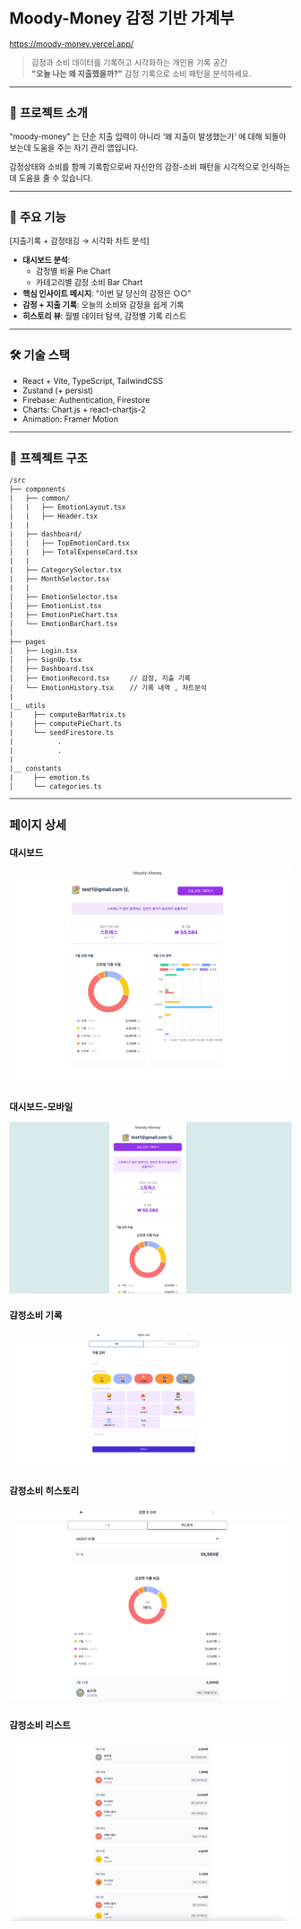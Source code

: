 # Moody-Money 감정 기반 가계부

https://moody-money.vercel.app/

> 감정과 소비 데이터를 기록하고 시각화하는 개인용 기록 공간  
> **"오늘 나는 왜 지출했을까?"** 감정 기록으로 소비 패턴을 분석하세요.

---

## 📌 프로젝트 소개

“moody-money" 는 단순 지출 입력이 아니라 ‘왜 지출이 발생했는가’ 에 대해 되돌아보는데 도움을 주는 자기 관리 앱입니다.

감정상태와 소비를 함께 기록함으로써 자신만의 감정-소비 패턴을 시각적으로 인식하는데 도움을 줄 수 있습니다.

---

## 📌 주요 기능

[지출기록 + 감정태깅 → 시각화 차트 분석]

- **대시보드 분석**:
  - 감정별 비율 Pie Chart
  - 카테고리별 감정 소비 Bar Chart
- **핵심 인사이트 메시지**: "이번 달 당신의 감정은 ○○"
- **감정 + 지출 기록**: 오늘의 소비와 감정을 쉽게 기록
- **히스토리 뷰**: 월별 데이터 탐색, 감정별 기록 리스트

---

## 🛠 기술 스택

- React + Vite, TypeScript, TailwindCSS
- Zustand (+ persist)
- Firebase: Authentication, Firestore
- Charts: Chart.js + react-chartjs-2
- Animation: Framer Motion

---

## 📌 프젝젝트 구조

```
/src
├── components
|   ├── common/
│   |   ├── EmotionLayout.tsx
│   |   ├── Header.tsx
|   |
|   ├── dashboard/
│   |   ├── TopEmotionCard.tsx
│   |   ├── TotalExpenseCard.tsx
|   |
|   ├── CategorySelector.tsx
|   ├── MonthSelector.tsx
|   |
│   ├── EmotionSelector.tsx
│   ├── EmotionList.tsx
|   ├── EmotionPieChart.tsx
│   └── EmotionBarChart.tsx
│
├── pages
│   ├── Login.tsx
│   ├── SignUp.tsx
│   ├── Dashboard.tsx
│   ├── EmotionRecord.tsx     // 감정, 지출 기록
│   └── EmotionHistory.tsx    // 기록 내역 , 차트분석
|
|__ utils
|     ├── computeBarMatrix.ts
|     ├── computePieChart.ts
|     └── seedFirestore.ts
|           .
|           .
|
|__ constants
|     ├── emotion.ts
│     └── categories.ts
```

---

## 페이지 상세

### 대시보드

![대시보드](./docs/images/dashboard-preview.png)

### 대시보드-모바일

![대시보드-모바일](./docs/images/dashboard-m.png)

### 감정소비 기록

![입력](./docs/images/record-preview.png)

### 감정소비 히스토리

![히스토리](./docs/images/history-preview.png)

### 감정소비 리스트

![리스트](./docs/images/list-preview.png)
